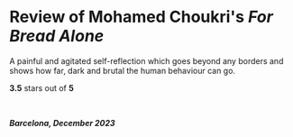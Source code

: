 &nbsp;

# Review of Mohamed Choukri's _For Bread Alone_

A painful and agitated self-reflection which goes beyond any borders and shows how far, dark and brutal the human behaviour can go.

**3.5** stars out of **5**

&nbsp;

***Barcelona, December 2023*** 
